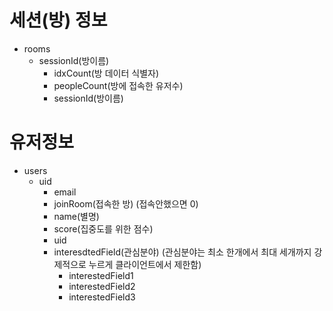 # 세션(방) 정보

- rooms
  - sessionId(방이름)
    - idxCount(방 데이터 식별자)
    - peopleCount(방에 접속한 유저수)
    - sessionId(방이름)

# 유저정보

- users
  - uid
    - email
    - joinRoom(접속한 방) (접속안했으면 0)
    - name(별명)
    - score(집중도를 위한 점수)
    - uid
    - interesdtedField(관심분야) (관심분야는 최소 한개에서 최대 세개까지 강제적으로 누르게 클라이언트에서 제한함)
      - interestedField1
      - interestedField2
      - interestedField3
